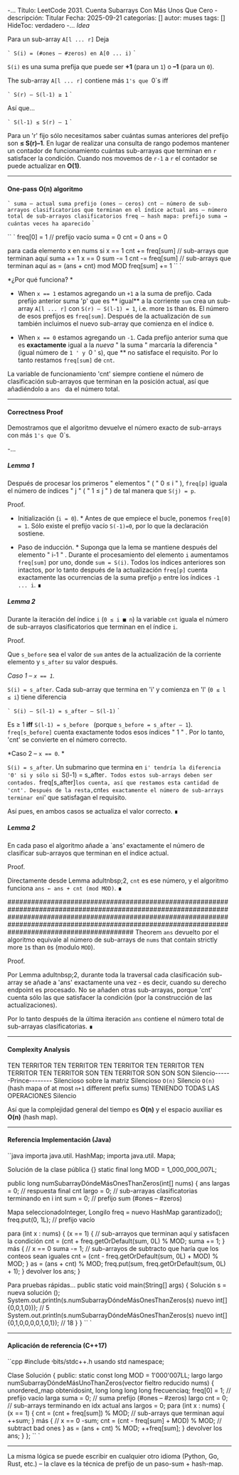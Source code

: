 -...
Título: LeetCode 2031. Cuenta Subarrays Con Más Unos Que Cero -
descripción: Titular
Fecha: 2025-09-21
categorías: []
autor: muses
tags: []
HideToc: verdadero
-...
*Idea*

Para un sub-array `A[l ... r]` Deja

`` `
S(i) = (#ones – #zeros) en A[0 ... i)
`` `

`S(i)` es una suma prefija que puede ser **+1** (para un `1`) o **–1** (para un `0`).

The sub-array `A[l ... r]` contiene más `1's que `0`s iff

`` `
S(r) – S(l-1) ≥ 1
`` `

Así que...

`` `
S(l‐1) ≤ S(r) – 1
`` `

Para un 'r' fijo sólo necesitamos saber cuántas sumas anteriores del prefijo
son **≤ S(r)–1**.
En lugar de realizar una consulta de rango podemos mantener un contador de funcionamiento
cuántas sub-arrayas que terminan en `r` satisfacer la condición.
Cuando nos movemos de `r-1` a `r` el contador se puede actualizar en **O(1)**.

----------------------------------------------------

#### One‐pass O(n) algoritmo

`` `
suma – actual suma prefijo (ones – ceros)
cnt – número de sub-arrayos clasificatorios que terminan en el índice actual
ans – número total de sub-arrayos clasificatorios
freq – hash mapa: prefijo suma → cuántas veces ha aparecido
`` `

`` `
freq[0] = 1 // prefijo vacío
suma = 0
cnt = 0
ans = 0

para cada elemento x en nums
si x == 1
cnt += freq[sum] // sub-arrays que terminan aquí
suma += 1
x == 0
sum -= 1
cnt -= freq[sum] // sub-arrays que terminan aquí
as = (ans + cnt) mod MOD
freq[sum] += 1
`` `

*¿Por qué funciona? *

* When `x == 1` estamos agregando un `+1` a la suma de prefijo.
Cada prefijo anterior suma 'p' que es ** igual** a la corriente
`sum` crea un sub-array `A[l ... r]` con
`S(r) – S(l-1) = 1`, i.e. more `1`s than `0`s.
El número de esos prefijos es `freq[sum]`.
Después de la actualización de `sum` también incluimos el nuevo sub-array que
comienza en el índice `0`.

* When `x == 0` estamos agregando un `-1`.
Cada prefijo anterior suma que es **exactamente** igual a la *nueva*
" la suma " marcaría la diferencia " (igual número de `1 ' y `0 ' s),
que ** no satisface el requisito.
Por lo tanto restamos `freq[sum]` de `cnt`.

La variable de funcionamiento 'cnt' siempre contiene el número de clasificación
sub-arrayos que terminan en la posición actual, así que añadiéndolo a `ans `
da el número total.

----------------------------------------------------

#### Correctness Proof

Demostramos que el algoritmo devuelve el número exacto de sub-arrays
con más `1's que `0`s.

-...

##### Lemma 1
Después de procesar los primeros " elementos " ( " 0 ≤ i " ),
`freq[p]` iguala el número de índices " j " ( " 1 ≤ j " ) de tal manera que
`S(j) = p`.

Proof.

* Initialización (`i = 0`). *
Antes de que empiece el bucle, ponemos `freq[0] = 1`.
Sólo existe el prefijo vacío `S(-1)=0`, por lo que la declaración sostiene.

* Paso de inducción. *
Suponga que la lema se mantiene después del elemento " i-1 " .
Durante el procesamiento del elemento `i` aumentamos
`freq[sum]` por uno, donde `sum = S(i)`.
Todos los índices anteriores son intactos, por lo tanto después de la actualización
`freq[p]` cuenta exactamente las ocurrencias de la suma prefijo `p`
entre los índices `-1 ... i`. ∎



##### Lemma 2
Durante la iteración del índice `i` (`0 ≤ i ■ n`) la variable `cnt`
iguala el número de sub-arrayos clasificatorios que terminan en el índice `i`.

Proof.

Que `s_before` sea el valor de `sum` antes de la actualización de la corriente
elemento y `s_after` su valor después.

*Caso 1 – `x == 1`.*

`S(i) = s_after`.
Cada sub-array que termina en 'i' y comienza en 'l' (`0 ≤ l ≤ i`)
tiene diferencia

`` `
S(i) – S(l-1) = s_after – S(l-1)
`` `

Es ≥ 1 **iff** `S(l‐1) = s_before `
(porque `s_before = s_after – 1`).
`freq[s_before]` cuenta exactamente todos esos índices " 1 " .
Por lo tanto, 'cnt' se convierte en el número correcto.

*Caso 2 – `x == 0`. *

`S(i) = s_after`.
Un submarino que termina en `i' tendría la diferencia '0' si y sólo si
`S(l-1) = s_after`.
Todos estos sub-arrays deben ser contados.
`freq[s_after]` los cuenta, así que restamos esta cantidad de
'cnt'.
Después de la resta, `cnt` es exactamente el número de sub-arrays
terminar en `i' que satisfagan el requisito.

Así pues, en ambos casos se actualiza el valor correcto. ∎



##### Lemma 2
En cada paso el algoritmo añade a `ans' exactamente el número de
clasificar sub-arrayos que terminan en el índice actual.

Proof.

Directamente desde Lemma adultnbsp;2, `cnt` es ese número,
y el algoritmo funciona
`ans ← ans + cnt (mod MOD)`. ∎



################################################################################################################################################################################################################################################################ Theorem
`ans` devuelto por el algoritmo equivale al número de sub-arrays de
`nums` that contain strictly more `1`s than `0`s (modulo `MOD`).

Proof.

Por Lemma adultnbsp;2, durante toda la traversal cada clasificación
sub-array se añade a 'ans' exactamente una vez - es decir, cuando su derecho
endpoint es procesado.
No se añaden otras sub-arrayas, porque 'cnt' cuenta sólo las que
satisfacer la condición (por la construcción de las actualizaciones).

Por lo tanto después de la última iteración `ans` contiene el número total de
sub-arrayas clasificatorias. ∎



----------------------------------------------------

#### Complexity Analysis

TEN TERRITOR TEN TERRITOR TEN TERRITOR TEN TERRITOR TEN TERRITOR TEN TERRITOR SON TEN TERRITOR SON SON SON 
Silencio------Prince--------
Silencioso sobre la matriz Silencioso `O(n)` Silencio `O(n)` (hash mapa of at most `n+1` different prefix sums)
TENIENDO TODAS LAS OPERACIONES Silencio

Así que la complejidad general del tiempo es **O(n)** y el espacio auxiliar
es **O(n)** (hash map).

----------------------------------------------------

#### Referencia Implementación (Java)

``java
importa java.util. HashMap;
importa java.util. Mapa;

Solución de la clase pública {}
static final long MOD = 1_000_000_007L;

public long numSubarrayDóndeMásOnesThanZeros(int[] nums) {
ans largas = 0; // respuesta final
cnt largo = 0; // sub-arrayas clasificatorias terminando en i
int sum = 0; // prefijo sum (#ones – #zeros)

Mapa seleccionadoInteger, Longilo freq = nuevo HashMap garantizado();
freq.put(0, 1L); // prefijo vacío

para (int x : nums) {
(x == 1) {
// sub-arrayos que terminan aquí y satisfacen la condición
cnt = (cnt + freq.getOrDefault(sum, 0L) % MOD;
suma += 1;
} más { // x == 0
suma -= 1;
// sub-arrayos de subtracto que haría que los conteos sean iguales
cnt = (cnt - freq.getOrDefault(sum, 0L) + MOD) % MOD;
}
as = (ans + cnt) % MOD;
freq.put(sum, freq.getOrDefault(sum, 0L) + 1);
}
devolver los ans;
}

Para pruebas rápidas...
public static void main(String[] args) {
Solución s = nueva solución ();
System.out.println(s.numSubarrayDóndeMásOnesThanZeros(s)
nuevo int[]{0,0,1,0})); // 5
System.out.println(s.numSubarrayDóndeMásOnesThanZeros(s)
nuevo int[]{0,1,0,0,0,0,1,0,1}); // 18
}
}
`` `

----------------------------------------------------

#### Aplicación de referencia (C++17)

``cpp
#include יbits/stdc++.h
usando std namespace;

Clase Solución {
public:
static const long MOD = 1'000'007LL;
largo largo numSubarrayDóndeMásUnoThanZeros(vector fieltro reducido nums) {
unordered_map obtenidosint, long long long long frecuenciaq;
freq[0] = 1; // prefijo vacío
larga suma = 0; // suma prefijo (#ones – #zeros)
largo cnt = 0; // sub-arrays terminando en idx actual
ans largos = 0;
para (int x : nums) {
(x == 1) {
cnt = (cnt + freq[sum]) % MOD; // sub-arrays que terminan aquí
++sum;
} más { // x == 0
-sum;
cnt = (cnt - freq[sum] + MOD) % MOD; // subtract bad ones
}
as = (ans + cnt) % MOD;
++freq[sum];
}
devolver los ans;
}
};
`` `

----------------------------------------------------

La misma lógica se puede escribir en cualquier otro idioma (Python, Go, Rust,
etc.) – la clave es la técnica de prefijo de un paso-sum + hash-map.
